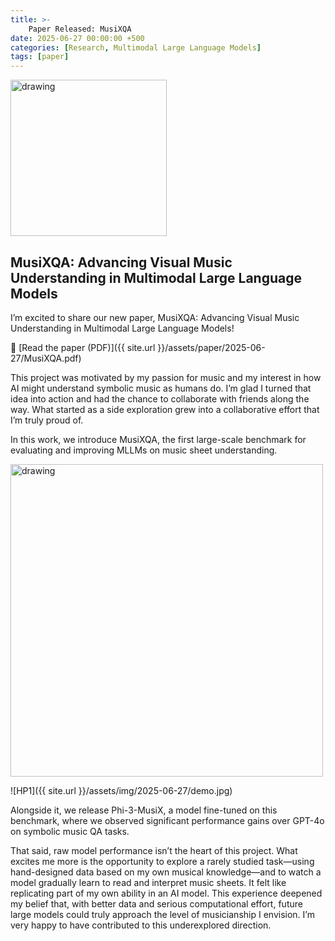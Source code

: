 ```yaml
---
title: >-
    Paper Released: MusiXQA
date: 2025-06-27 00:00:00 +500
categories: [Research, Multimodal Large Language Models]
tags: [paper]
---
```


<img src="{{ site.url }}/assets/img/2025-06-27/logo.jpg" alt="drawing" width="250"/>

## MusiXQA: Advancing Visual Music Understanding in Multimodal Large Language Models

I’m excited to share our new paper, MusiXQA: Advancing Visual Music Understanding in Multimodal Large Language Models!

🔗 [Read the paper (PDF)]({{ site.url }}/assets/paper/2025-06-27/MusiXQA.pdf)

This project was motivated by my passion for music and my interest in how AI might understand symbolic music as humans do. I’m glad I turned that idea into action and had the chance to collaborate with friends along the way. What started as a side exploration grew into a collaborative effort that I’m truly proud of.

In this work, we introduce MusiXQA, the first large-scale benchmark for evaluating and improving MLLMs on music sheet understanding. 

<img src="{{ site.url }}/assets/img/2025-06-27/header.jpg" alt="drawing" width="500"/>

![HP1]({{ site.url }}/assets/img/2025-06-27/demo.jpg)<br /> 

Alongside it, we release Phi-3-MusiX, a model fine-tuned on this benchmark, where we observed significant performance gains over GPT-4o on symbolic music QA tasks.

That said, raw model performance isn’t the heart of this project. What excites me more is the opportunity to explore a rarely studied task—using hand-designed data based on my own musical knowledge—and to watch a model gradually learn to read and interpret music sheets. It felt like replicating part of my own ability in an AI model. This experience deepened my belief that, with better data and serious computational effort, future large models could truly approach the level of musicianship I envision. I’m very happy to have contributed to this underexplored direction.
